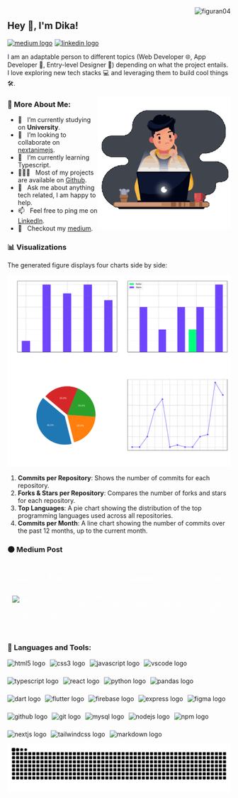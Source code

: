 <img src="https://komarev.com/ghpvc/?username=figuran04&label=Profile%20views&color=6e44ff&style=flat" alt="figuran04" align="right" />

## Hey 👋, I'm Dika!

<div align="left" style="display:flex; align-items:center; gap:5px;">
  <a href="https://medium.com/@dikaelsaputra">
    <img src="https://img.shields.io/static/v1?message=Medium&logo=medium&label=&color=12100E&logoColor=white&labelColor=&style=for-the-badge" height="35" alt="medium logo"  />
  </a>
  <a href="https://www.linkedin.com/in/dika-elsaputra-8a35462a7/">
    <!-- <img src="https://img.shields.io/static/v1?message=LinkedIn&logo=linkedin&label=&color=0077B5&logoColor=white&labelColor=&style=for-the-badge" height="35" alt="linkedin logo"  /> -->
    <img src="https://cdn.jsdelivr.net/gh/devicons/devicon/icons/linkedin/linkedin-original.svg" height="30" alt="linkedin logo"  />
</a>
</div>

I am an adaptable person to different topics (Web Developer 🌐, App Developer  📱, Entry-level Designer 🎨) depending on what the project entails. I love exploring new tech stacks 💻 and leveraging them to build cool things 🛠️. 

<img align="right" alt="GIF" src="https://raw.githubusercontent.com/figuran04/figuran04/main/profile.gif" width="300px"/>
  
### 🧐 More About Me:

- 🔭 &nbsp; I’m currently studying on **University**.
- 🤝 &nbsp; I’m looking to collaborate on [nextanimejs](https://github.com/figuran04/nextanimejs).
- 🌱 &nbsp; I’m currently learning Typescript.
- 👨🏻‍💻 &nbsp; Most of my projects are available on [Github](https://github.com/figuran04?tab=repositories).
- 💬 &nbsp; Ask me about anything tech related, I am happy to help.
- 📫 &nbsp; Feel free to ping me on [LinkedIn](https://www.linkedin.com/in/dika-elsaputra-8a35462a7/).
- 📝 &nbsp; Checkout my [medium](#medium-post).

### 📊 Visualizations

The generated figure displays four charts side by side:

![GitHub Repository Statistics](github_stats.png)

1. **Commits per Repository**: Shows the number of commits for each repository.
2. **Forks & Stars per Repository**: Compares the number of forks and stars for each repository.
3. **Top Languages**: A pie chart showing the distribution of the top programming languages used across all repositories.
4. **Commits per Month**: A line chart showing the number of commits over the past 12 months, up to the current month.

### ⚫ Medium Post

<!--START_SECTION:medium-->
<div style="overflow-x:auto;">
<table style="width: 100%; border-collapse: collapse; color: white;">
  <tr>
    <th style="border: 1px solid white; padding: 10px;">Image</th>
    <th style="border: 1px solid white; padding: 10px;">Title</th>
    <th style="border: 1px solid white; padding: 10px;">Summary</th>
    <th style="border: 1px solid white; padding: 10px;">Link</th>
  </tr>
  <tr>
    <td style="border: 1px solid white; padding: 10px;"><img src="https://cdn-images-1.medium.com/max/720/1*Jf58zyahCnaAkJywoXBPJg.jpeg" alt="Post Image" style="width: 100px; height: auto;"></td>
    <td style="border: 1px solid white; padding: 10px;">Perangkat Jaringan Komputer</td>
    <td style="border: 1px solid white; padding: 10px; width: 300px;" width="300px">Jaringan komputer modern bergantung pada berbagai perangkat keras untuk menjaga koneksi yang stabil, aman, dan efisien. Artikel ini akan membahas dasa...</td>
    <td style="border: 1px solid white; padding: 10px;"><a href="https://medium.com/@dikaelsaputra/perangkat-jaringan-komputer-e84cc0f6655e?source=rss-272e0aace4a6------2" style="color: white; text-decoration: none;">Read More</a></td>
  </tr>
</table>
</div>
<!--END_SECTION:medium-->

### 🔧 Languages and Tools:

<div align="left" style="display:flex; flex-wrap:wrap; gap:10px;">
  <img src="https://cdn.jsdelivr.net/gh/devicons/devicon/icons/html5/html5-original.svg" height="30" alt="html5 logo"  />
  <img src="https://cdn.jsdelivr.net/gh/devicons/devicon/icons/css3/css3-original.svg" height="30" alt="css3 logo"  />
  <img src="https://cdn.jsdelivr.net/gh/devicons/devicon/icons/javascript/javascript-original.svg" height="30" alt="javascript logo"  />
  <img src="https://cdn.jsdelivr.net/gh/devicons/devicon/icons/vscode/vscode-original.svg" height="30" alt="vscode logo"  />
  <img src="https://cdn.jsdelivr.net/gh/devicons/devicon/icons/typescript/typescript-original.svg" height="30" alt="typescript logo"  />
  <img src="https://cdn.jsdelivr.net/gh/devicons/devicon/icons/react/react-original.svg" height="30" alt="react logo"  />
  <img src="https://cdn.jsdelivr.net/gh/devicons/devicon/icons/python/python-original.svg" height="30" alt="python logo"  />
  <img src="https://cdn.jsdelivr.net/gh/devicons/devicon/icons/pandas/pandas-original.svg" height="30" alt="pandas logo"  />
  <img src="https://cdn.jsdelivr.net/gh/devicons/devicon/icons/dart/dart-original.svg" height="30" alt="dart logo"  />
  <img src="https://cdn.jsdelivr.net/gh/devicons/devicon/icons/flutter/flutter-original.svg" height="30" alt="flutter logo"  />
  <img src="https://cdn.jsdelivr.net/gh/devicons/devicon/icons/firebase/firebase-plain.svg" height="30" alt="firebase logo"  />
  <img src="https://cdn.jsdelivr.net/gh/devicons/devicon/icons/express/express-original.svg" height="30" alt="express logo"  />
  <img src="https://cdn.jsdelivr.net/gh/devicons/devicon/icons/figma/figma-original.svg" height="30" alt="figma logo"  />
  <img src="https://cdn.jsdelivr.net/gh/devicons/devicon/icons/github/github-original.svg" height="30" alt="github logo"  />
  <img src="https://cdn.jsdelivr.net/gh/devicons/devicon/icons/git/git-original.svg" height="30" alt="git logo"  />
  <img src="https://cdn.jsdelivr.net/gh/devicons/devicon/icons/mysql/mysql-original.svg" height="30" alt="mysql logo"  />
  <img src="https://cdn.jsdelivr.net/gh/devicons/devicon/icons/nodejs/nodejs-original.svg" height="30" alt="nodejs logo"  />
  <img src="https://cdn.jsdelivr.net/gh/devicons/devicon/icons/npm/npm-original-wordmark.svg" height="30" alt="npm logo"  />
  <img src="https://cdn.jsdelivr.net/gh/devicons/devicon/icons/nextjs/nextjs-original.svg" height="30" alt="nextjs logo"  />
  <img src="https://cdn.jsdelivr.net/gh/devicons/devicon/icons/tailwindcss/tailwindcss-original-wordmark.svg" height="30" alt="tailwindcss logo"  />
  <img src="https://cdn.jsdelivr.net/gh/devicons/devicon/icons/markdown/markdown-original.svg" height="30" alt="markdown logo"  />
</div>

<img src="https://raw.githubusercontent.com/figuran04/figuran04/output/snake.svg" alt="Snake animation" />

